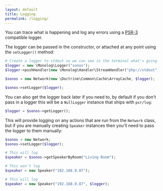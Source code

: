 ```yaml
---
layout: default
title: Logging
permalink: /logging/
---
```


You can trace what is happening and log any errors using a [PSR-3](//www.php-fig.org/psr/psr-3/) compatible logger.

The logger can be passed in the constructor, or attached at any point using the `setLogger()` method:

```php
# Create a logger to stdout so we can see in the terminal what's going on
$logger = new \Monolog\Logger("sonos");
$logger->pushHandler(new \Monolog\Handler\StreamHandler("php://stdout", \Monolog\Logger::DEBUG));

$sonos = new Network(new \Doctrine\Common\Cache\ArrayCache, $logger);

$sonos->setLogger($logger);
```


You can also get the logger back later if you need to, by default if you don't pass in a logger this will be a `NullLogger` instance that ships with `psr/log`:

```php
$logger = $sonos->getLogger();
```


This will provide logging on any actions that are run from the `Network` class, but if you are manually creating `Speaker` instances then you'll need to pass the logger to them manually:

```php
$sonos = new Network;
$sonos->setLogger($logger);

# This will log
$speaker = $sonos->getSpeakerByRoom("Living Room");

# This won't log
$speaker = new Speaker("192.168.0.87");

# This will log
$speaker = new Speaker("192.168.0.87", $logger);
```
